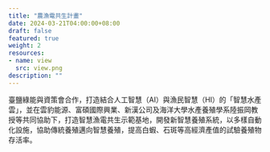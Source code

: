 ```yaml
---
title: "農漁電共生計畫"
date: 2024-03-21T04:00:00+08:00
draft: false
featured: true
weight: 2
resources: 
- name: view
  src: view.png
description: ""
---
```


臺鹽綠能與資策會合作，打造結合人工智慧（AI）與漁民智慧（HI）的「智慧水產雲」，並在雲豹能源、富碩國際興業、新漢公司及海洋大學水產養殖學系陸振岡教授等共同協助下，打造智慧漁電共生示範基地，開發新智慧養殖系統，以多樣自動化設施，協助傳統養殖邁向智慧養殖，提高白蝦、石斑等高經濟產值的試驗養殖物存活率。
